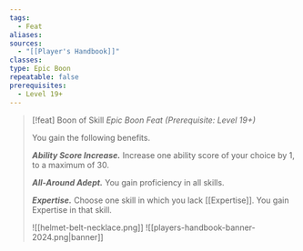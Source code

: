 ```yaml
---
tags:
  - Feat
aliases: 
sources:
  - "[[Player's Handbook]]"
classes: 
type: Epic Boon
repeatable: false
prerequisites:
  - Level 19+
---
```

>[!feat] Boon of Skill
>_Epic Boon Feat (Prerequisite: Level 19+)_
>
>You gain the following benefits.
>
>**_Ability Score Increase._** Increase one ability score of your choice by 1, to a maximum of 30.
>
>**_All-Around Adept._** You gain proficiency in all skills.
>
>**_Expertise._** Choose one skill in which you lack [[Expertise]]. You gain Expertise in that skill.
>
>![[helmet-belt-necklace.png]]
![[players-handbook-banner-2024.png|banner]]